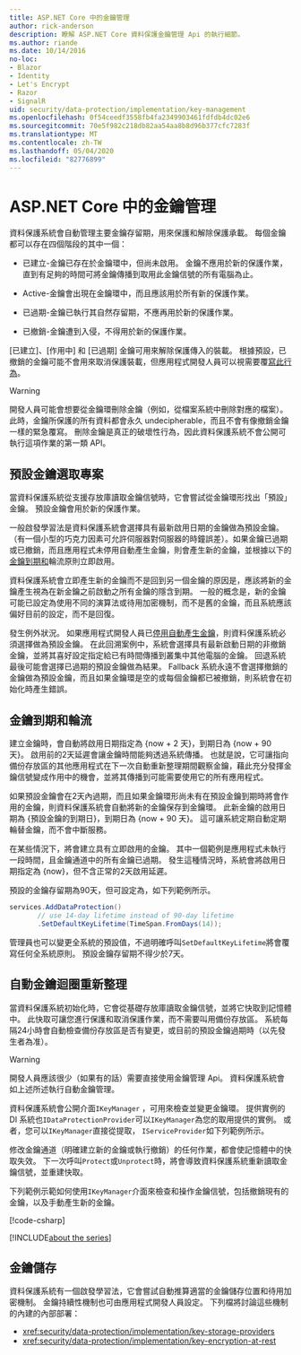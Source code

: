 ```yaml
---
title: ASP.NET Core 中的金鑰管理
author: rick-anderson
description: 瞭解 ASP.NET Core 資料保護金鑰管理 Api 的執行細節。
ms.author: riande
ms.date: 10/14/2016
no-loc:
- Blazor
- Identity
- Let's Encrypt
- Razor
- SignalR
uid: security/data-protection/implementation/key-management
ms.openlocfilehash: 0f54ceedf3558fb4fa2349903461fdfdb4dc02e6
ms.sourcegitcommit: 70e5f982c218db82aa54aa8b8d96b377cfc7283f
ms.translationtype: MT
ms.contentlocale: zh-TW
ms.lasthandoff: 05/04/2020
ms.locfileid: "82776899"
---
```

# <a name="key-management-in-aspnet-core"></a>ASP.NET Core 中的金鑰管理

<a name="data-protection-implementation-key-management"></a>

資料保護系統會自動管理主要金鑰存留期，用來保護和解除保護承載。 每個金鑰都可以存在四個階段的其中一個：

* 已建立-金鑰已存在於金鑰環中，但尚未啟用。 金鑰不應用於新的保護作業，直到有足夠的時間可將金鑰傳播到取用此金鑰信號的所有電腦為止。

* Active-金鑰會出現在金鑰環中，而且應該用於所有新的保護作業。

* 已過期-金鑰已執行其自然存留期，不應再用於新的保護作業。

* 已撤銷-金鑰遭到入侵，不得用於新的保護作業。

[已建立]、[作用中] 和 [已過期] 金鑰可用來解除保護傳入的裝載。 根據預設，已撤銷的金鑰可能不會用來取消保護裝載，但應用程式開發人員可以視需要覆[寫此行為](xref:security/data-protection/consumer-apis/dangerous-unprotect#data-protection-consumer-apis-dangerous-unprotect)。

>[!WARNING]
> 開發人員可能會想要從金鑰環刪除金鑰（例如，從檔案系統中刪除對應的檔案）。 此時，金鑰所保護的所有資料都會永久 undecipherable，而且不會有像撤銷金鑰一樣的緊急覆寫。 刪除金鑰是真正的破壞性行為，因此資料保護系統不會公開可執行這項作業的第一類 API。

## <a name="default-key-selection"></a>預設金鑰選取專案

當資料保護系統從支援存放庫讀取金鑰信號時，它會嘗試從金鑰環形找出「預設」金鑰。 預設金鑰會用於新的保護作業。

一般啟發學習法是資料保護系統會選擇具有最新啟用日期的金鑰做為預設金鑰。 （有一個小型的巧克力因素可允許伺服器對伺服器的時鐘誤差）。如果金鑰已過期或已撤銷，而且應用程式未停用自動產生金鑰，則會產生新的金鑰，並根據以下的[金鑰到期和](xref:security/data-protection/implementation/key-management#data-protection-implementation-key-management-expiration)輪流原則立即啟用。

資料保護系統會立即產生新的金鑰而不是回到另一個金鑰的原因是，應該將新的金鑰產生視為在新金鑰之前啟動之所有金鑰的隱含到期。 一般的概念是，新的金鑰可能已設定為使用不同的演算法或待用加密機制，而不是舊的金鑰，而且系統應該偏好目前的設定，而不是回復。

發生例外狀況。 如果應用程式開發人員已[停用自動產生金鑰](xref:security/data-protection/configuration/overview#disableautomatickeygeneration)，則資料保護系統必須選擇做為預設金鑰。 在此回溯案例中，系統會選擇具有最新啟動日期的非撤銷金鑰，並將其喜好設定指定給已有時間傳播到叢集中其他電腦的金鑰。 回退系統最後可能會選擇已過期的預設金鑰做為結果。 Fallback 系統永遠不會選擇撤銷的金鑰做為預設金鑰，而且如果金鑰環是空的或每個金鑰都已被撤銷，則系統會在初始化時產生錯誤。

<a name="data-protection-implementation-key-management-expiration"></a>

## <a name="key-expiration-and-rolling"></a>金鑰到期和輪流

建立金鑰時，會自動將啟用日期指定為 {now + 2 天}，到期日為 {now + 90 天}。 啟用前的2天延遲會讓金鑰時間能夠透過系統傳播。 也就是說，它可讓指向備份存放區的其他應用程式在下一次自動重新整理期間觀察金鑰，藉此充分發揮金鑰信號變成作用中的機會，並將其傳播到可能需要使用它的所有應用程式。

如果預設金鑰會在2天內過期，而且如果金鑰環形尚未有在預設金鑰到期時將會作用的金鑰，則資料保護系統會自動將新的金鑰保存到金鑰環。 此新金鑰的啟用日期為 {預設金鑰的到期日}，到期日為 {now + 90 天}。 這可讓系統定期自動定期輪替金鑰，而不會中斷服務。

在某些情況下，將會建立具有立即啟用的金鑰。 其中一個範例是應用程式未執行一段時間，且金鑰通道中的所有金鑰已過期。 發生這種情況時，系統會將啟用日期指定為 {now}，但不含正常的2天啟用延遲。

預設的金鑰存留期為90天，但可設定為，如下列範例所示。

```csharp
services.AddDataProtection()
       // use 14-day lifetime instead of 90-day lifetime
       .SetDefaultKeyLifetime(TimeSpan.FromDays(14));
```

管理員也可以變更全系統的預設值，不過明確呼叫`SetDefaultKeyLifetime`將會覆寫任何全系統原則。 預設金鑰存留期不得少於7天。

## <a name="automatic-key-ring-refresh"></a>自動金鑰迴圈重新整理

當資料保護系統初始化時，它會從基礎存放庫讀取金鑰信號，並將它快取到記憶體中。 此快取可讓您進行保護和取消保護作業，而不需要叫用備份存放區。 系統每隔24小時會自動檢查備份存放區是否有變更，或目前的預設金鑰過期時（以先發生者為准）。

>[!WARNING]
> 開發人員應該很少（如果有的話）需要直接使用金鑰管理 Api。 資料保護系統會如上述所述執行自動金鑰管理。

資料保護系統會公開介面`IKeyManager` ，可用來檢查並變更金鑰環。 提供實例的 DI 系統也`IDataProtectionProvider`可以`IKeyManager`為您的取用提供的實例。 或者，您可以`IKeyManager`直接從提取， `IServiceProvider`如下列範例所示。

修改金鑰通道（明確建立新的金鑰或執行撤銷）的任何作業，都會使記憶體中的快取失效。 下一次呼叫`Protect`或`Unprotect`時，將會導致資料保護系統重新讀取金鑰信號，並重建快取。

下列範例示範如何使用`IKeyManager`介面來檢查和操作金鑰信號，包括撤銷現有的金鑰，以及手動產生新的金鑰。

[!code-csharp[](key-management/samples/key-management.cs)]

[!INCLUDE[about the series](~/includes/code-comments-loc.md)]

## <a name="key-storage"></a>金鑰儲存

資料保護系統有一個啟發學習法，它會嘗試自動推算適當的金鑰儲存位置和待用加密機制。 金鑰持續性機制也可由應用程式開發人員設定。 下列檔將討論這些機制的內建的內部部署：

* <xref:security/data-protection/implementation/key-storage-providers>
* <xref:security/data-protection/implementation/key-encryption-at-rest>

